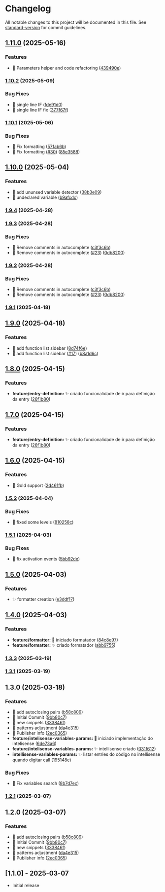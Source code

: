 # Changelog

All notable changes to this project will be documented in this file. See [standard-version](https://github.com/conventional-changelog/standard-version) for commit guidelines.

## [1.11.0](https://github.com/eliangelap/uniface-syntax-extension/compare/v1.10.2...v1.11.0) (2025-05-16)


### Features

* 🎸 Parameters helper and code refactoring ([439490e](https://github.com/eliangelap/uniface-syntax-extension/commit/439490e987b483713fe3ac8b70527ccfa40be217))

### [1.10.2](https://github.com/eliangelap/uniface-syntax-extension/compare/v1.10.1...v1.10.2) (2025-05-09)


### Bug Fixes

* 🐛 single line IF ([fde91d0](https://github.com/eliangelap/uniface-syntax-extension/commit/fde91d01c1edd4396088695d7a7882dded40a59c))
* 🐛 single line IF fix ([377f67f](https://github.com/eliangelap/uniface-syntax-extension/commit/377f67fb53fde9f647da17206a72df9d2b08919d))

### [1.10.1](https://github.com/eliangelap/uniface-syntax-extension/compare/v1.10.0...v1.10.1) (2025-05-06)


### Bug Fixes

* 🐛 Fix formatting ([571ab6b](https://github.com/eliangelap/uniface-syntax-extension/commit/571ab6bd170b424187df1789817e5967dd6599c0))
* 🐛 Fix formatting ([#30](https://github.com/eliangelap/uniface-syntax-extension/issues/30)) ([85e3588](https://github.com/eliangelap/uniface-syntax-extension/commit/85e35883e2d0f51ed7eaddf60f7413b71968ddcd))

## [1.10.0](https://github.com/eliangelap/uniface-syntax-extension/compare/v1.9.4...v1.10.0) (2025-05-04)


### Features

* 🎸 add ununsed variable detector ([38b3e09](https://github.com/eliangelap/uniface-syntax-extension/commit/38b3e098724714b8d45376c51ce6f58bd251e3c6))
* 🎸 undeclared variable ([b9afcdc](https://github.com/eliangelap/uniface-syntax-extension/commit/b9afcdc6a9a2a71bcce43867fc698ed5716de4b7))

### [1.9.4](https://github.com/eliangelap/uniface-syntax-extension/compare/v1.9.3...v1.9.4) (2025-04-28)

### [1.9.3](https://github.com/eliangelap/uniface-syntax-extension/compare/v1.9.1...v1.9.3) (2025-04-28)


### Bug Fixes

* 🐛 Remove comments in autocomplete ([c3f3c6b](https://github.com/eliangelap/uniface-syntax-extension/commit/c3f3c6bb5424d00be14a6a8bd9c0165e4d2d274d))
* 🐛 Remove comments in autocomplete ([#23](https://github.com/eliangelap/uniface-syntax-extension/issues/23)) ([0db8200](https://github.com/eliangelap/uniface-syntax-extension/commit/0db82005a2b5f725658845c540316dab01e2a07c))

### [1.9.2](https://github.com/eliangelap/uniface-syntax-extension/compare/v1.9.1...v1.9.2) (2025-04-28)


### Bug Fixes

* 🐛 Remove comments in autocomplete ([c3f3c6b](https://github.com/eliangelap/uniface-syntax-extension/commit/c3f3c6bb5424d00be14a6a8bd9c0165e4d2d274d))
* 🐛 Remove comments in autocomplete ([#23](https://github.com/eliangelap/uniface-syntax-extension/issues/23)) ([0db8200](https://github.com/eliangelap/uniface-syntax-extension/commit/0db82005a2b5f725658845c540316dab01e2a07c))

### [1.9.1](https://github.com/eliangelap/uniface-syntax-extension/compare/v1.9.0...v1.9.1) (2025-04-18)

## [1.9.0](https://github.com/eliangelap/uniface-syntax-extension/compare/v1.8.0...v1.9.0) (2025-04-18)


### Features

* 🎸 add function list sidebar ([8d74f6e](https://github.com/eliangelap/uniface-syntax-extension/commit/8d74f6ef79c1e2177e3f6c49ed9ed2af2211544a))
* 🎸 add function list sidebar ([#17](https://github.com/eliangelap/uniface-syntax-extension/issues/17)) ([b8a1d6c](https://github.com/eliangelap/uniface-syntax-extension/commit/b8a1d6c01b067b058d6a39d5dec0db03c835e85a))

## [1.8.0](https://github.com/eliangelap/uniface-syntax-extension/compare/v1.6.0...v1.8.0) (2025-04-15)


### Features

* **feature/entry-definition:** :sparkles: criado funcionalidade de ir para definição da entry ([26f1b80](https://github.com/eliangelap/uniface-syntax-extension/commit/26f1b800b490f24f85bae2f9d4b422b9b07e07a9))

## [1.7.0](https://github.com/eliangelap/uniface-syntax-extension/compare/v1.6.0...v1.7.0) (2025-04-15)


### Features

* **feature/entry-definition:** :sparkles: criado funcionalidade de ir para definição da entry ([26f1b80](https://github.com/eliangelap/uniface-syntax-extension/commit/26f1b800b490f24f85bae2f9d4b422b9b07e07a9))

## [1.6.0](https://github.com/eliangelap/uniface-syntax-extension/compare/v1.5.2...v1.6.0) (2025-04-15)


### Features

* 🎸 Gold support ([2d461fb](https://github.com/eliangelap/uniface-syntax-extension/commit/2d461fb04f370df922505b48b17d2c306e824f75))

### [1.5.2](https://github.com/eliangelap/uniface-syntax-extension/compare/v1.5.1...v1.5.2) (2025-04-04)


### Bug Fixes

* 🐛 fixed some levels ([810258c](https://github.com/eliangelap/uniface-syntax-extension/commit/810258c2953cb6ffa1f6fecfbeb8414cf916eb2a))

### [1.5.1](https://github.com/eliangelap/uniface-syntax-extension/compare/v1.5.0...v1.5.1) (2025-04-03)


### Bug Fixes

* :bug: fix activation events ([5bb92de](https://github.com/eliangelap/uniface-syntax-extension/commit/5bb92defed8b50c2efcfebec7dee849698b64cb7))

## [1.5.0](https://github.com/eliangelap/uniface-syntax-extension/compare/v1.4.0...v1.5.0) (2025-04-03)


### Features

* :sparkles: formatter creation ([e3ddf17](https://github.com/eliangelap/uniface-syntax-extension/commit/e3ddf177194e063acff1051ca1463ba22f1f4c8e))

## [1.4.0](https://github.com/eliangelap/uniface-syntax-extension/compare/v1.3.3...v1.4.0) (2025-04-03)


### Features

* **feature/formatter:** :construction: iniciado formatador ([84c8e97](https://github.com/eliangelap/uniface-syntax-extension/commit/84c8e97763662ed0fbd2ad9fe73c0c294df281cc))
* **feature/formatter:** :sparkles: criado formatador ([abb9755](https://github.com/eliangelap/uniface-syntax-extension/commit/abb9755976db2768e1995096f9694078b0b68083))

### [1.3.3](https://github.com/eliangelap/uniface-syntax-extension/compare/v1.3.2...v1.3.3) (2025-03-19)

### [1.3.1](https://github.com/eliangelap/uniface-syntax-extension/compare/v1.3.0...v1.3.1) (2025-03-19)

## 1.3.0 (2025-03-18)


### Features

* 🎸 add autoclosing pairs ([b58c809](https://github.com/eliangelap/uniface-syntax-extension/commit/b58c809419b049b036494540ee82744adeb59583))
* 🎸 Initial Commit ([9bb80c7](https://github.com/eliangelap/uniface-syntax-extension/commit/9bb80c7eab753c55b7c863abfad07cb94ad71322))
* 🎸 new snippets ([333846f](https://github.com/eliangelap/uniface-syntax-extension/commit/333846f76224d29c7b2d38ec0f40a60221a89946))
* 🎸 patterns adjustment ([da4e315](https://github.com/eliangelap/uniface-syntax-extension/commit/da4e315505a55f6a821d6e2f737285479f3ad33a))
* 🎸 Publisher info ([2ec0365](https://github.com/eliangelap/uniface-syntax-extension/commit/2ec0365c2467546390a513565cd133b7711d63b4))
* **feature/intelisense-variables-params:** :construction: iniciado implementação do intelisense ([6de73a6](https://github.com/eliangelap/uniface-syntax-extension/commit/6de73a6f474aeb3ad0fccc9442276d96bacf3c72))
* **feature/intelisense-variables-params:** :sparkles: intellisense criado ([031f612](https://github.com/eliangelap/uniface-syntax-extension/commit/031f612a740f7b548f74b14c87b215a35f995d99))
* **intellisense-variables-params:** :sparkles: listar entries do código no intellisense quando digitar call ([195148e](https://github.com/eliangelap/uniface-syntax-extension/commit/195148ef9705a51ba03bb7b4a8248e1922ec6916))


### Bug Fixes

* 🐛 Fix variables search ([8b7d7ec](https://github.com/eliangelap/uniface-syntax-extension/commit/8b7d7ec31cb48360b8a5ef7c1eeb2c3b113c44ca))

### [1.2.1](https://github.com/eliangelap/uniface-syntax-extension/compare/v1.2.0...v1.2.1) (2025-03-07)

## 1.2.0 (2025-03-07)


### Features

* 🎸 add autoclosing pairs ([b58c809](https://github.com/eliangelap/uniface-syntax-extension/commit/b58c809419b049b036494540ee82744adeb59583))
* 🎸 Initial Commit ([9bb80c7](https://github.com/eliangelap/uniface-syntax-extension/commit/9bb80c7eab753c55b7c863abfad07cb94ad71322))
* 🎸 new snippets ([333846f](https://github.com/eliangelap/uniface-syntax-extension/commit/333846f76224d29c7b2d38ec0f40a60221a89946))
* 🎸 patterns adjustment ([da4e315](https://github.com/eliangelap/uniface-syntax-extension/commit/da4e315505a55f6a821d6e2f737285479f3ad33a))
* 🎸 Publisher info ([2ec0365](https://github.com/eliangelap/uniface-syntax-extension/commit/2ec0365c2467546390a513565cd133b7711d63b4))

## [1.1.0] - 2025-03-07

- Initial release